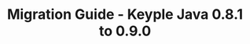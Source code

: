 ---
title: Migration Guide - Keyple Java 0.8.1 to 0.9.0
linktitle: (WIP)Keyple Java 0.8.1 to 0.9.0
type: book
toc: true
draft: false
weight: 350
---
